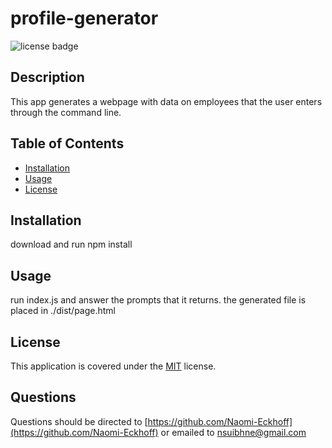 
  # profile-generator
  ![license badge](https://img.shields.io/badge/license-MIT-blue)
  ## Description

  This app generates a webpage with data on employees that the user enters through the command line.

  ## Table of Contents

  * [Installation](#installation)
  * [Usage](#usage)
  * [License](#license)
  

  ## Installation

  download and run npm install

  ## Usage

  run index.js and answer the prompts that it returns. the generated file is placed in ./dist/page.html
  

  
  
  
  

  ## License
    
  This application is covered under the [MIT](https://choosealicense.com/licenses/mit/) license.
  
  

  

  

  

  

  

  

  

  ## Questions

  Questions should be directed to [https://github.com/Naomi-Eckhoff](https://github.com/Naomi-Eckhoff) or emailed to nsuibhne@gmail.com
  